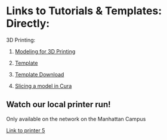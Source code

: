 # Links to Tutorials & Templates: Directly:

3D Printing:

1. [Modeling for 3D Printing](/Tutorials&Templates/3Dprinters/ModelingGuide)

2. [Template](/Tutorials&Templates/3Dprinters/2024TemplateNYIT.3dm)

3. [Template Download](https://digitalfabricationlab-nyit-soad.github.io/resources/Tutorials&Templates/3Dprinters/ModelingGuide/2024TemplateNYIT.3dm)

4. [Slicing a model in Cura](https://github.com/DigitalFabricationLab-NYIT-SoAD/resources/Tutorials&Templates/3Dprinters/CuraSlicer)

## Watch our local printer run!

Only available on the network on the Manhattan Campus 

[Link to printer 5](http://192.168.166.33/print_jobs)
